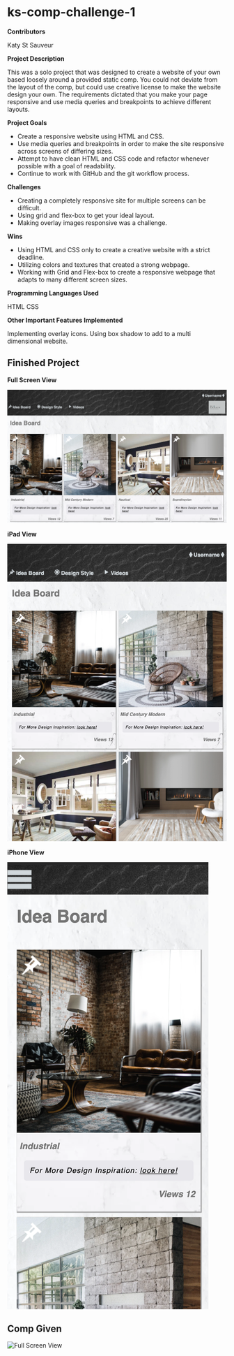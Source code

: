 # ks-comp-challenge-1

**Contributors**

Katy St Sauveur

**Project Description**

This was a solo project that was designed to create a website of your own based loosely around a provided static comp. You could not deviate from the layout of the comp, but could use creative license to make the website design your own.  The requirements dictated that you make your page responsive and use media queries and breakpoints to achieve different layouts.  

**Project Goals**

* Create a responsive website using HTML and CSS.
* Use media queries and breakpoints in order to make the site responsive across screens of differing sizes.
* Attempt to have clean HTML and CSS code and refactor whenever possible with a goal of readability.
* Continue to work with GitHub and the git workflow process.

**Challenges**

* Creating a completely responsive site for multiple screens can be difficult.
* Using grid and flex-box to get your ideal layout.
* Making overlay images responsive was a challenge.

**Wins**

* Using HTML and CSS only to create a creative website with a strict deadline.
* Utilizing colors and textures that created a strong webpage.
* Working with Grid and Flex-box to create a responsive webpage that adapts to many different screen sizes.

**Programming Languages Used**

HTML
CSS

**Other Important Features Implemented**

Implementing overlay icons.
Using box shadow to add to a multi dimensional website.

## Finished Project

**Full Screen View**

![Full Screen View](assets/Standard-screen.png)

**iPad View**

![iPad View](assets/ipad-view.png)

**iPhone View**

![iPhone View](assets/iphone-view.png)



## Comp Given

![Full Screen View](https://frontend.turing.io/assets/images/static-comp-challenge-2.jpg)
